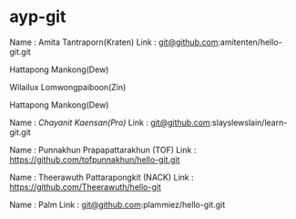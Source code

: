 # ayp-git

Name : Amita Tantraporn(Kraten)
Link : git@github.com:amitenten/hello-git.git

Hattapong Mankong(Dew)

Wilailux Lomwongpaiboon(Zin)

Hattapong Mankong(Dew)

Name : *Chayanit Kaensan(Pro)*
Link : git@github.com:slayslewslain/learn-git.git

Name : Punnakhun Prapapattarakhun (TOF)
Link : https://github.com/tofpunnakhun/hello-git.git

Name : Theerawuth Pattarapongkit (NACK)
Link : https://github.com/Theerawuth/hello-git

Name : Palm
Link : git@github.com:plammiez/hello-git.git

